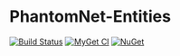 # PhantomNet-Entities

[![Build Status](https://ci.appveyor.com/api/projects/status/github/green-grass/PhantomNet-Entities?branch=master&svg=true)](https://ci.appveyor.com/project/mnguyen284/phantomnet-entities) [![MyGet CI](https://img.shields.io/myget/green-grass-ci/v/PhantomNet.Entities.svg)](https://www.myget.org/feed/green-grass-ci/package/nuget/PhantomNet.Entities) [![NuGet](https://img.shields.io/nuget/v/PhantomNet.Entities.svg)](https://www.nuget.org/packages/PhantomNet.Entities)
